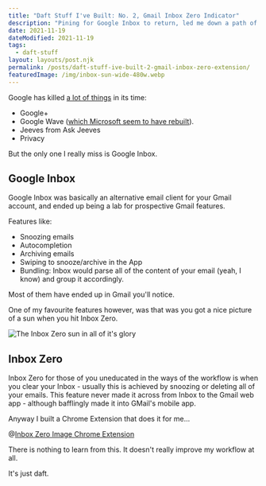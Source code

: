 ```yaml
---
title: "Daft Stuff I've Built: No. 2, Gmail Inbox Zero Indicator"
description: "Pining for Google Inbox to return, led me down a path of Chrome Extensions and Gmails crazy markup"
date: 2021-11-19
dateModified: 2021-11-19
tags:
  - daft-stuff
layout: layouts/post.njk
permalink: /posts/daft-stuff-ive-built-2-gmail-inbox-zero-extension/
featuredImage: /img/inbox-sun-wide-480w.webp
---
```

Google has killed [a lot of things](https://killedbygoogle.com/) in its time:

- Google+
- Google Wave ([which Microsoft seem to have rebuilt](https://techcrunch.com/2021/11/02/microsoft-launches-google-wave/)).
- Jeeves from Ask Jeeves
- Privacy

But the only one I really miss is Google Inbox.

## Google Inbox

Google Inbox was basically an alternative email client for your Gmail account, and ended up being a lab for prospective Gmail features.

Features like:
- Snoozing emails
- Autocompletion
- Archiving emails
- Swiping to snooze/archive in the App
- Bundling: Inbox would parse all of the content of your email (yeah, I know) and group it accordingly.

Most of them have ended up in Gmail you'll notice.

One of my favourite features however, was that was you got a nice picture of a sun when you hit Inbox Zero. 

![The Inbox Zero sun in all of it's glory](https://cfergo.s3.eu-west-1.amazonaws.com/inbox-sun-wide.png "The inbox zero sun")

## Inbox Zero

Inbox Zero for those of you uneducated in the ways of the workflow is when you clear your Inbox - usually this is achieved by snoozing or deleting all of your emails. This feature never made it across from Inbox to the Gmail web app - although bafflingly made it into GMail's mobile app.

Anyway I built a Chrome Extension that does it for me...

@[Inbox Zero Image Chrome Extension](inbox-zero)

There is nothing to learn from this. It doesn't really improve my workflow at all.

It's just daft.